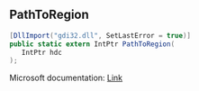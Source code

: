 ## PathToRegion

```csharp
[DllImport("gdi32.dll", SetLastError = true)]
public static extern IntPtr PathToRegion(
   IntPtr hdc
);
```

Microsoft documentation: [Link](https://docs.microsoft.com/en-us/windows/win32/api/wingdi/nf-wingdi-pathtoregion)
